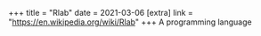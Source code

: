 +++
title = "Rlab"
date = 2021-03-06
[extra]
link = "https://en.wikipedia.org/wiki/Rlab"
+++
A programming language

